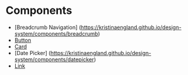 # Components

- [Breadcrumb Navigation] (https://kristinaengland.github.io/design-system/components/breadcrumb)
- [Button](https://kristinaengland.github.io/design-system/components/button)
- [Card](https://kristinaengland.github.io/design-system/components/card)
- [Date Picker] (https://kristinaengland.github.io/design-system/components/datepicker)
- [Link](https://kristinaengland.github.io/design-system/components/link)
